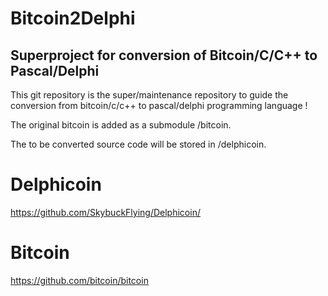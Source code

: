 # Bitcoin2Delphi

## Superproject for conversion of Bitcoin/C/C++ to Pascal/Delphi

This git repository is the super/maintenance repository to guide
the conversion from bitcoin/c/c++ to pascal/delphi programming language !

The original bitcoin is added as a submodule /bitcoin.

The to be converted source code will be stored in /delphicoin.

# Delphicoin

https://github.com/SkybuckFlying/Delphicoin/

# Bitcoin 

https://github.com/bitcoin/bitcoin


